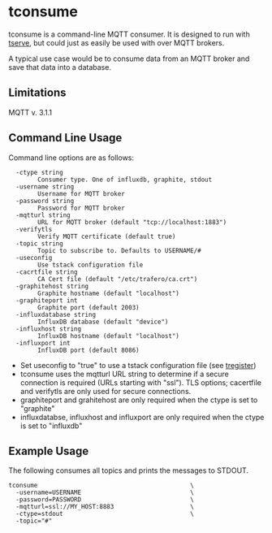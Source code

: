# tconsume

tconsume is a command-line MQTT consumer. It is designed to run with [tserve](tserve.md), but could just as easily be used with over MQTT brokers.

A typical use case would be to consume data from an MQTT broker and save that data into a database.


## Limitations

MQTT v. 3.1.1

## Command Line Usage

Command line options are as follows:

```
  -ctype string
    	Consumer type. One of influxdb, graphite, stdout
  -username string
    	Username for MQTT broker
  -password string
    	Password for MQTT broker
  -mqtturl string
    	URL for MQTT broker (default "tcp://localhost:1883")
  -verifytls
    	Verify MQTT certificate (default true)
  -topic string
    	Topic to subscribe to. Defaults to USERNAME/#
  -useconfig
    	Use tstack configuration file
  -cacrtfile string
    	CA Cert file (default "/etc/trafero/ca.crt")
  -graphitehost string
    	Graphite hostname (default "localhost")
  -graphiteport int
    	Graphite port (default 2003)
  -influxdatabase string
    	InfluxDB database (default "device")
  -influxhost string
    	InfluxDB hostname (default "localhost")
  -influxport int
    	InfluxDB port (default 8086)

```

* Set useconfig to "true" to use a tstack configuration file (see [tregister](tregister.md))
* tconsume uses the mqtturl URL string to determine if a secure connection is required (URLs starting with "ssl"). TLS options; cacertfile and verifytls are only used for secure connections.
* graphiteport and grahitehost are only required when the ctype is set to "graphite"
* influxdatabse, influxhost and influxport are only required when the ctype is set to "influxdb"


## Example Usage

The following consumes all topics and prints the messages to STDOUT.

```
tconsume                                          \
  -username=USERNAME                              \
  -password=PASSWORD                              \
  -mqtturl=ssl://MY_HOST:8883                     \
  -ctype=stdout                                   \
  -topic="#"
```
